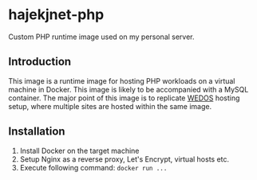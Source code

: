 # hajekjnet-php
Custom PHP runtime image used on my personal server.

## Introduction
This image is a runtime image for hosting PHP workloads on a virtual machine in Docker. This image is likely to be accompanied with a MySQL container. The major point of this image is to replicate [WEDOS](https://wedos.cz) hosting setup, where multiple sites are hosted within the same image.

## Installation
1. Install Docker on the target machine
1. Setup Nginx as a reverse proxy, Let's Encrypt, virtual hosts etc.
1. Execute following command: `docker run ...` 
